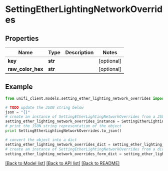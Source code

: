 # SettingEtherLightingNetworkOverrides


## Properties

Name | Type | Description | Notes
------------ | ------------- | ------------- | -------------
**key** | **str** |  | [optional] 
**raw_color_hex** | **str** |  | [optional] 

## Example

```python
from unifi_client.models.setting_ether_lighting_network_overrides import SettingEtherLightingNetworkOverrides

# TODO update the JSON string below
json = "{}"
# create an instance of SettingEtherLightingNetworkOverrides from a JSON string
setting_ether_lighting_network_overrides_instance = SettingEtherLightingNetworkOverrides.from_json(json)
# print the JSON string representation of the object
print SettingEtherLightingNetworkOverrides.to_json()

# convert the object into a dict
setting_ether_lighting_network_overrides_dict = setting_ether_lighting_network_overrides_instance.to_dict()
# create an instance of SettingEtherLightingNetworkOverrides from a dict
setting_ether_lighting_network_overrides_form_dict = setting_ether_lighting_network_overrides.from_dict(setting_ether_lighting_network_overrides_dict)
```
[[Back to Model list]](../README.md#documentation-for-models) [[Back to API list]](../README.md#documentation-for-api-endpoints) [[Back to README]](../README.md)


